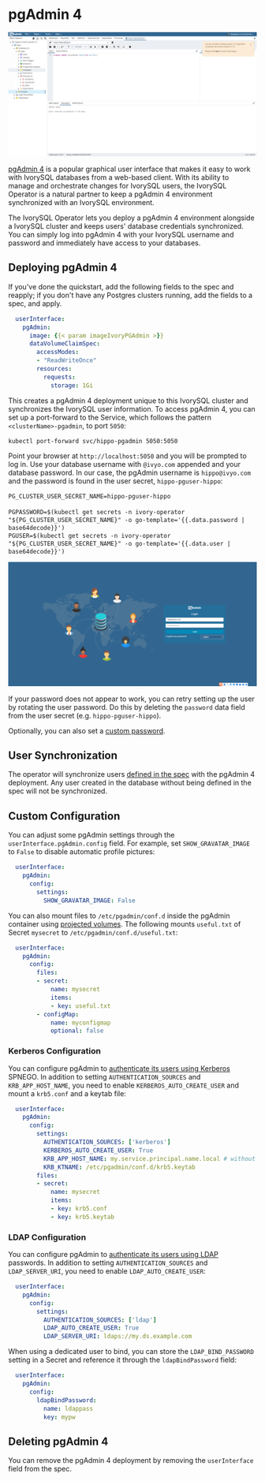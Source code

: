 # pgAdmin 4

![pgAdmin 4 Query](https://github.com/IvorySQL/ivory-operator/blob/master/docs/static/images/pgadmin4-query-editor.png)

[pgAdmin 4](https://www.pgadmin.org/) is a popular graphical user interface that
makes it easy to work with IvorySQL databases from a web-based client. With
its ability to manage and orchestrate changes for IvorySQL users, the IvorySQL
Operator is a natural partner to keep a pgAdmin 4 environment synchronized with
 an IvorySQL environment.

The IvorySQL Operator lets you deploy a pgAdmin 4 environment alongside a
IvorySQL cluster and keeps users' database credentials synchronized. You can
simply log into pgAdmin 4 with your IvorySQL username and password and
immediately have access to your databases.

## Deploying pgAdmin 4
If you've done the quickstart, add the
following fields to the spec and reapply; if you don't have any Postgres clusters
running, add the fields to a spec, and apply.

```yaml
  userInterface:
    pgAdmin:
      image: {{< param imageIvoryPGAdmin >}}
      dataVolumeClaimSpec:
        accessModes:
        - "ReadWriteOnce"
        resources:
          requests:
            storage: 1Gi
```

This creates a pgAdmin 4 deployment unique to this IvorySQL cluster and synchronizes
the IvorySQL user information. To access pgAdmin 4, you can set up a port-forward
to the Service, which follows the pattern `<clusterName>-pgadmin`, to port `5050`:

```
kubectl port-forward svc/hippo-pgadmin 5050:5050
```

Point your browser at `http://localhost:5050` and you will be prompted to log in.
Use your database username with `@ivyo.com` appended and your database password.
In our case, the pgAdmin username is `hippo@ivyo.com` and the password is found in the
user secret, `hippo-pguser-hippo`:

```
PG_CLUSTER_USER_SECRET_NAME=hippo-pguser-hippo

PGPASSWORD=$(kubectl get secrets -n ivory-operator "${PG_CLUSTER_USER_SECRET_NAME}" -o go-template='{{.data.password | base64decode}}')
PGUSER=$(kubectl get secrets -n ivory-operator "${PG_CLUSTER_USER_SECRET_NAME}" -o go-template='{{.data.user | base64decode}}')
```

![pgAdmin 4 Login Page](https://github.com/IvorySQL/ivory-operator/blob/master/docs/static/images/pgadmin4-login.png)


If your password does not appear to work, you can retry setting up the user by
rotating the user password. Do this by deleting the `password` data field from
the user secret (e.g. `hippo-pguser-hippo`).

Optionally, you can also set a [custom password](https://github.com/IvorySQL/ivory-operator/blob/master/docs/content/tutorial/user-management.md).

## User Synchronization

The operator will synchronize users [defined in the spec](https://github.com/IvorySQL/ivory-operator/blob/master/docs/content/tutorial/user-management.md)
with the pgAdmin 4 deployment. Any user created in the database without being defined in the spec will not be
synchronized.

## Custom Configuration

You can adjust some pgAdmin settings through the `userInterface.pgAdmin.config` field. For example, set `SHOW_GRAVATAR_IMAGE` to `False` to disable automatic profile pictures:

```yaml
  userInterface:
    pgAdmin:
      config:
        settings:
          SHOW_GRAVATAR_IMAGE: False
```

You can also mount files to `/etc/pgadmin/conf.d` inside the pgAdmin container using
[projected volumes](https://kubernetes.io/docs/concepts/storage/projected-volumes/).
The following mounts `useful.txt` of Secret `mysecret` to `/etc/pgadmin/conf.d/useful.txt`:

```yaml
  userInterface:
    pgAdmin:
      config:
        files:
        - secret:
            name: mysecret
            items:
            - key: useful.txt
        - configMap:
            name: myconfigmap
            optional: false
```

### Kerberos Configuration

You can configure pgAdmin to [authenticate its users using Kerberos](https://www.pgadmin.org/docs/pgadmin4/latest/kerberos.html)
SPNEGO. In addition to setting `AUTHENTICATION_SOURCES` and `KRB_APP_HOST_NAME`, you need to
enable `KERBEROS_AUTO_CREATE_USER` and mount a `krb5.conf` and a keytab file:

```yaml
  userInterface:
    pgAdmin:
      config:
        settings:
          AUTHENTICATION_SOURCES: ['kerberos']
          KERBEROS_AUTO_CREATE_USER: True
          KRB_APP_HOST_NAME: my.service.principal.name.local # without HTTP class
          KRB_KTNAME: /etc/pgadmin/conf.d/krb5.keytab
        files:
        - secret:
            name: mysecret
            items:
            - key: krb5.conf
            - key: krb5.keytab
```

### LDAP Configuration

You can configure pgAdmin to [authenticate its users using LDAP](https://www.pgadmin.org/docs/pgadmin4/latest/ldap.html)
passwords. In addition to setting `AUTHENTICATION_SOURCES` and `LDAP_SERVER_URI`, you need to
enable `LDAP_AUTO_CREATE_USER`:

```yaml
  userInterface:
    pgAdmin:
      config:
        settings:
          AUTHENTICATION_SOURCES: ['ldap']
          LDAP_AUTO_CREATE_USER: True
          LDAP_SERVER_URI: ldaps://my.ds.example.com
```

When using a dedicated user to bind, you can store the `LDAP_BIND_PASSWORD` setting in a Secret and
reference it through the `ldapBindPassword`
field:

```yaml
  userInterface:
    pgAdmin:
      config:
        ldapBindPassword:
          name: ldappass
          key: mypw
```

## Deleting pgAdmin 4

You can remove the pgAdmin 4 deployment by removing the `userInterface` field from the spec.
